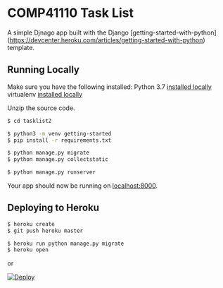 # COMP41110 Task List

A simple Djnago app built with the Django [getting-started-with-python] (https://devcenter.heroku.com/articles/getting-started-with-python) template.


## Running Locally

Make sure you have the following installed:
Python 3.7 [installed locally](http://install.python-guide.org)
virtualenv [installed locally](https://virtualenv.pypa.io/en/latest/installation/)

Unzip the source code.

```sh
$ cd tasklist2

$ python3 -m venv getting-started
$ pip install -r requirements.txt

$ python manage.py migrate
$ python manage.py collectstatic

$ python manage.py runserver
```

Your app should now be running on [localhost:8000](http://localhost:8000/).

## Deploying to Heroku

```sh
$ heroku create
$ git push heroku master

$ heroku run python manage.py migrate
$ heroku open
```
or

[![Deploy](https://www.herokucdn.com/deploy/button.svg)](https://heroku.com/deploy)
